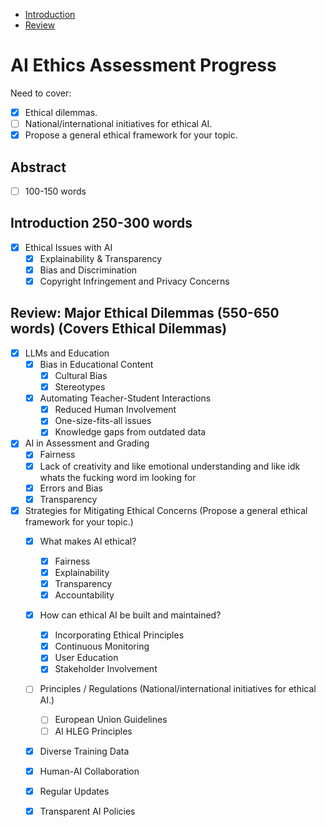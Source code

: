 - [ Introduction ](./introduction.md)
- [ Review ](./review.md)

# AI Ethics Assessment Progress
Need to cover:
- [x] Ethical dilemmas.
- [ ] National/international initiatives for ethical AI.
- [x] Propose a general ethical framework for your topic.

## Abstract
- [ ] 100-150 words

## Introduction 250-300 words
- [x] Ethical Issues with AI  
    - [x] Explainability & Transparency  
    - [x] Bias and Discrimination  
    - [x] Copyright Infringement and Privacy Concerns  

## Review: Major Ethical Dilemmas (550-650 words) (Covers Ethical Dilemmas)
- [x] LLMs and Education  
    - [x] Bias in Educational Content  
        - [x] Cultural Bias  
        - [x] Stereotypes  
    - [x] Automating Teacher-Student Interactions  
        - [x] Reduced Human Involvement  
        - [x] One-size-fits-all issues  
        - [x] Knowledge gaps from outdated data  
- [x] AI in Assessment and Grading  
    - [x] Fairness  
    - [x] Lack of creativity and like emotional understanding and like idk whats the fucking word im looking for
    - [x] Errors and Bias  
    - [x] Transparency  

- [x] Strategies for Mitigating Ethical Concerns  (Propose a general ethical framework for your topic.)
    - [x] What makes AI ethical?  
        - [x] Fairness  
        - [x] Explainability  
        - [x] Transparency  
        - [x] Accountability  
    - [x] How can ethical AI be built and maintained?  
        - [x] Incorporating Ethical Principles  
        - [x] Continuous Monitoring  
        - [x] User Education  
        - [x] Stakeholder Involvement  
    - [ ] Principles / Regulations  (National/international initiatives for ethical AI.)
        - [ ] European Union Guidelines  
        - [ ] AI HLEG Principles  
    - [x] Diverse Training Data  
    - [x] Human-AI Collaboration  
    - [x] Regular Updates  
    - [x] Transparent AI Policies  

